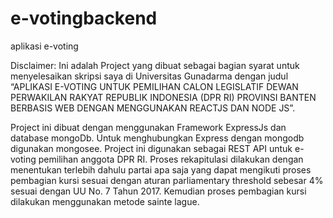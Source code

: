 # e-votingbackend
aplikasi e-voting 

Disclaimer:
Ini adalah Project yang dibuat sebagai bagian syarat untuk menyelesaikan skripsi saya di Universitas Gunadarma dengan judul “APLIKASI E-VOTING UNTUK PEMILIHAN CALON LEGISLATIF DEWAN PERWAKILAN RAKYAT REPUBLIK INDONESIA (DPR RI) PROVINSI BANTEN BERBASIS WEB DENGAN MENGGUNAKAN REACTJS DAN NODE JS”. 


Project ini dibuat dengan menggunakan Framework ExpressJs dan database mongoDb. Untuk menghubungkan Express dengan mongodb digunakan mongosee. Project ini digunakan sebagai REST API untuk e-voting pemilihan anggota DPR RI. Proses rekapitulasi dilakukan dengan  menentukan terlebih dahulu partai apa saja yang dapat mengikuti proses pembagian kursi sesuai dengan aturan parliamentary threshold sebesar 4% sesuai dengan UU No. 7 Tahun 2017. Kemudian proses pembagian kursi dilakukan menggunakan metode sainte lague.

